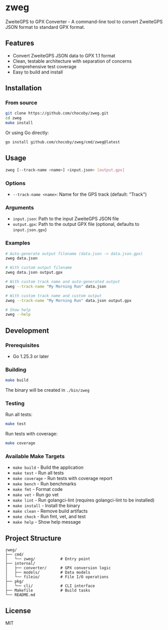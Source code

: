 # zweg

ZweiteGPS to GPX Converter - A command-line tool to convert ZweiteGPS JSON format to standard GPX format.

## Features

- Convert ZweiteGPS JSON data to GPX 1.1 format
- Clean, testable architecture with separation of concerns
- Comprehensive test coverage
- Easy to build and install

## Installation

### From source

```bash
git clone https://github.com/chocoby/zweg.git
cd zweg
make install
```

Or using Go directly:

```bash
go install github.com/chocoby/zweg/cmd/zweg@latest
```

## Usage

```bash
zweg [--track-name <name>] <input.json> [output.gpx]
```

### Options

- `--track-name <name>`: Name for the GPS track (default: "Track")

### Arguments

- `input.json`: Path to the input ZweiteGPS JSON file
- `output.gpx`: Path to the output GPX file (optional, defaults to `input.json.gpx`)

### Examples

```bash
# Auto-generate output filename (data.json -> data.json.gpx)
zweg data.json

# With custom output filename
zweg data.json output.gpx

# With custom track name and auto-generated output
zweg --track-name "My Morning Run" data.json

# With custom track name and custom output
zweg --track-name "My Morning Run" data.json output.gpx

# Show help
zweg --help
```

## Development

### Prerequisites

- Go 1.25.3 or later

### Building

```bash
make build
```

The binary will be created in `./bin/zweg`

### Testing

Run all tests:

```bash
make test
```

Run tests with coverage:

```bash
make coverage
```

### Available Make Targets

- `make build` - Build the application
- `make test` - Run all tests
- `make coverage` - Run tests with coverage report
- `make bench` - Run benchmarks
- `make fmt` - Format code
- `make vet` - Run go vet
- `make lint` - Run golangci-lint (requires golangci-lint to be installed)
- `make install` - Install the binary
- `make clean` - Remove build artifacts
- `make check` - Run fmt, vet, and test
- `make help` - Show help message

## Project Structure

```
zweg/
├── cmd/
│   └── zweg/           # Entry point
├── internal/
│   ├── converter/      # GPX conversion logic
│   ├── models/         # Data models
│   └── fileio/         # File I/O operations
├── pkg/
│   └── cli/            # CLI interface
├── Makefile            # Build tasks
└── README.md
```

## License

MIT

